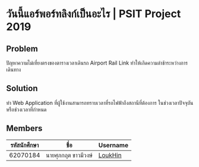 # วันนี้แอร์พอร์ทลิงก์เป็นอะไร | PSIT Project 2019

## Problem
ปัญหาความไม่เที่ยงตรงของตารางเวลาเดินรถ Airport Rail Link ทำให้เกิดความล่าช้าระหว่างการเดินทาง

## Solution
ทำ Web Application ที่ผู้ใช้งานสามารถทราบเวลาที่รถไฟฟ้าถึงสถานีที่ต้องการ ในช่วงเวลาปัจจุบัน หรือช่วงเวลาที่กำหนด

## Members

|รหัสนักศึกษา| ชื่อ |Username|
|:---:|:---:|:---|
|62070184|นายศุภกฤต ขาวมีวงษ์|[LoukHin](https://github.com/LoukHin)|